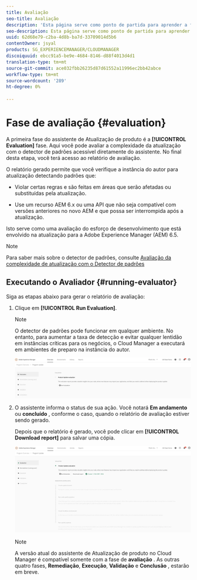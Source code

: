 ```yaml
---
title: Avaliação
seo-title: Avaliação
description: 'Esta página serve como ponto de partida para aprender a fase de Avaliação no Assistente de Atualização de Produto. '
seo-description: Esta página serve como ponto de partida para aprender a fase de Avaliação no Assistente de Atualização de Produto.
uuid: 62d68e79-c2ba-4d8b-ba7d-33709014d5b6
contentOwner: jsyal
products: SG_EXPERIENCEMANAGER/CLOUDMANAGER
discoiquuid: ebcc91a5-be9e-4684-8146-d88f4013d4d1
translation-type: tm+mt
source-git-commit: ace032fbb26235d87d61552a11996ec2bb42abce
workflow-type: tm+mt
source-wordcount: '289'
ht-degree: 0%

---
```



# Fase de avaliação {#evaluation}

A primeira fase do assistente de Atualização de produto é a **[!UICONTROL Evaluation]** fase.
Aqui você pode avaliar a complexidade da atualização com o detector de padrões acessível diretamente do assistente. No final desta etapa, você terá acesso ao relatório de avaliação.

O relatório gerado permite que você verifique a instância do autor para atualização detectando padrões que:

* Violar certas regras e são feitas em áreas que serão afetadas ou substituídas pela atualização.

* Use um recurso AEM 6.x ou uma API que não seja compatível com versões anteriores no novo AEM e que possa ser interrompida após a atualização.

Isto serve como uma avaliação do esforço de desenvolvimento que está envolvido na atualização para a Adobe Experience Manager (AEM) 6.5.

>[!NOTE]
>
>Para saber mais sobre o detector de padrões, consulte [Avaliação da complexidade de atualização com o Detector de padrões](https://helpx.adobe.com/experience-manager/6-4/sites/deploying/using/pattern-detector.html)

## Executando o Avaliador {#running-evaluator}

Siga as etapas abaixo para gerar o relatório de avaliação:

1. Clique em **[!UICONTROL Run Evaluation]**.

   >[!NOTE]
   >O detector de padrões pode funcionar em qualquer ambiente. No entanto, para aumentar a taxa de detecção e evitar qualquer lentidão em instâncias críticas para os negócios, o Cloud Manager a executará em ambientes de preparo na instância do autor.

   ![](assets/Run-Evaluation.png)

1. O assistente informa o status de sua ação. Você notará **Em andamento** ou **concluído** , conforme o caso, quando o relatório de avaliação estiver sendo gerado.

   Depois que o relatório é gerado, você pode clicar em **[!UICONTROL Download report]** para salvar uma cópia.

   ![](assets/Evaluation-1.png)


   >[!NOTE]
   >
   >A versão atual do assistente de Atualização de produto no Cloud Manager é compatível somente com a fase de **avaliação** . As outras quatro fases, **Remediação**, **Execução**, **Validação** e **Conclusão** , estarão em breve.
